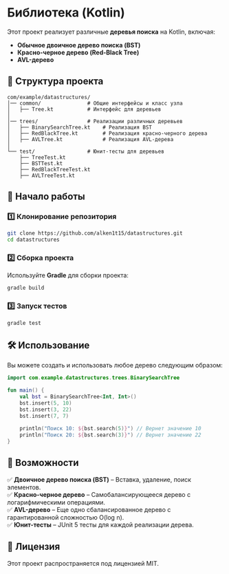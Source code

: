 # Библиотека (Kotlin)

Этот проект реализует различные **деревья поиска** на Kotlin, включая:
- **Обычное двоичное дерево поиска (BST)**
- **Красно-черное дерево (Red-Black Tree)**
- **AVL-дерево**

## 📂 Структура проекта
```
com/example/datastructures/
│── common/               # Общие интерфейсы и класс узла
│   ├── Tree.kt           # Интерфейс для деревьев
│
│── trees/                # Реализации различных деревьев
│   ├── BinarySearchTree.kt    # Реализация BST
│   ├── RedBlackTree.kt        # Реализация красно-черного дерева
│   ├── AVLTree.kt             # Реализация AVL-дерева
│
└── test/                 # Юнит-тесты для деревьев
    ├── TreeTest.kt
    ├── BSTTest.kt
    ├── RedBlackTreeTest.kt
    ├── AVLTreeTest.kt
```

## 🚀 Начало работы
### 1️⃣ Клонирование репозитория
```sh
git clone https://github.com/alken1t15/datastructures.git
cd datastructures
```

### 2️⃣ Сборка проекта
Используйте **Gradle** для сборки проекта:
```sh
gradle build
```

### 3️⃣ Запуск тестов
```sh
gradle test
```

## 🛠 Использование
Вы можете создать и использовать любое дерево следующим образом:
```kotlin
import com.example.datastructures.trees.BinarySearchTree

fun main() {
    val bst = BinarySearchTree<Int, Int>()
    bst.insert(5, 10)
    bst.insert(3, 22)
    bst.insert(7, 7)
    
    println("Поиск 10: ${bst.search(5)}") // Вернет значение 10
    println("Поиск 20: ${bst.search(3)}") // Вернет значение 22
}
```

## 📌 Возможности
✅ **Двоичное дерево поиска (BST)** – Вставка, удаление, поиск элементов.  
✅ **Красно-черное дерево** – Самобалансирующееся дерево с логарифмическими операциями.  
✅ **AVL-дерево** – Еще одно сбалансированное дерево с гарантированной сложностью O(log n).  
✅ **Юнит-тесты** – JUnit 5 тесты для каждой реализации дерева.

## 📜 Лицензия
Этот проект распространяется под лицензией MIT.
